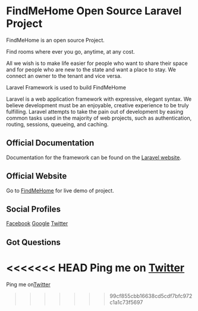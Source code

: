# FindMeHome Open Source Laravel Project

FindMeHome is an open source Project. 

Find rooms where ever you go, anytime, at any cost.

All we wish is to make life easier for people who want to share their space and for people who are new to the state and want a place to stay. We connect an owner to the tenant and vice versa.

Laravel Framework is used to build FindMeHome

Laravel is a web application framework with expressive, elegant syntax. We believe development must be an enjoyable, creative experience to be truly fulfilling. Laravel attempts to take the pain out of development by easing common tasks used in the majority of web projects, such as authentication, routing, sessions, queueing, and caching.

## Official Documentation

Documentation for the framework can be found on the [Laravel website](http://laravel.com/docs).

## Official Website

Go to [FindMeHome](https://www.findmehome.xyz/) for live demo of project.

## Social Profiles

[Facebook](https://www.findmehome.xyz/)
[Google](https://plus.google.com/b/117595236135368710066/117595236135368710066?hl=en)
[Twitter](https://twitter.com/_findmehome)

## Got Questions

<<<<<<< HEAD
Ping me on [Twitter](https://twitter.com/_varunverma)
=======
Ping me on[Twitter](https://twitter.com/_varunverma)
>>>>>>> 99cf855cbb16638cd5cdf7bfc972c1a1c73f5697




